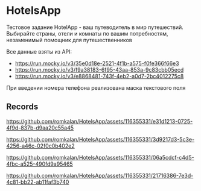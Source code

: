 # HotelsApp

Тестовое задание HotelApp - ваш путеводитель в мир путешествий. Выбирайте страны, отели и комнаты по вашим потребностям, незаменимый помощник для путешественников

Все данные взяты из API:
- https://run.mocky.io/v3/35e0d18e-2521-4f1b-a575-f0fe366f66e3
- https://run.mocky.io/v3/f9a38183-6f95-43aa-853a-9c83cbb05ecd
- https://run.mocky.io/v3/e8868481-743f-4eb2-a0d7-2bc4012275c8

При введении номера телефона реализована маска текстового поля

## Records

https://github.com/romkalan/HotelsApp/assets/116355331/e31d1213-0725-4f9d-837b-d9aa20c55a45

https://github.com/romkalan/HotelsApp/assets/116355331/3d9217d3-5c3e-4256-a46c-02f0c0b402e2

https://github.com/romkalan/HotelsApp/assets/116355331/06a5cdcf-c4d5-4fbc-a525-490fd9a95465

https://github.com/romkalan/HotelsApp/assets/116355331/21716386-7e3d-4c81-bb22-ab11faf3b740




